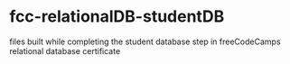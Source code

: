 # fcc-relationalDB-studentDB
files built while completing the student database step in freeCodeCamps relational database certificate
